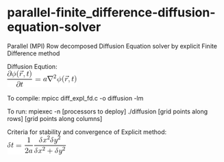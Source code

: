 # parallel-finite_difference-diffusion-equation-solver
Parallel (MPI) Row decomposed Diffusion Equation solver by explicit Finite Difference method

Diffusion Eqution:    
![equation](diff_eqn.gif)

To compile: mpicc diff_expl_fd.c -o diffusion -lm

To run: mpiexec -n [processors to deploy] ./diffusion [grid points along rows] [grid points along columns]


Criteria for stability and convergence of Explicit method:    
![equation](CodeCogsEqn.gif)

